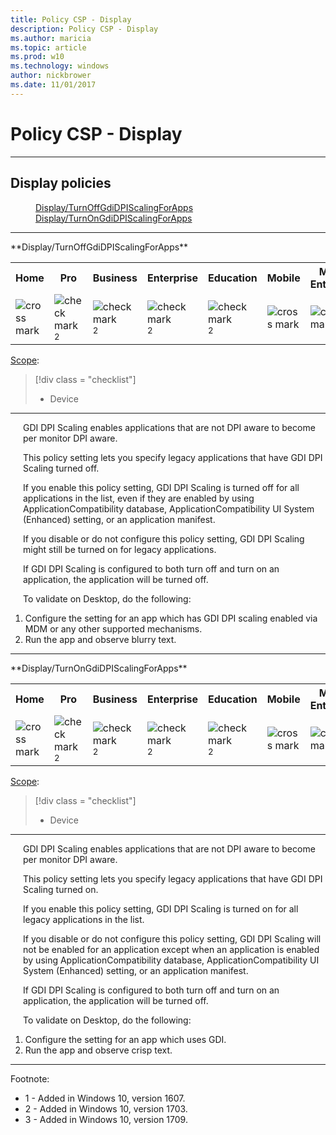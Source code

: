 ```yaml
---
title: Policy CSP - Display
description: Policy CSP - Display
ms.author: maricia
ms.topic: article
ms.prod: w10
ms.technology: windows
author: nickbrower
ms.date: 11/01/2017
---
```


# Policy CSP - Display



<hr/>

<!--StartPolicies-->
## Display policies  

<dl>
  <dd>
    <a href="#display-turnoffgdidpiscalingforapps">Display/TurnOffGdiDPIScalingForApps</a>
  </dd>
  <dd>
    <a href="#display-turnongdidpiscalingforapps">Display/TurnOnGdiDPIScalingForApps</a>
  </dd>
</dl>

<hr/>
<!--StartPolicy-->
<a href="" id="display-turnoffgdidpiscalingforapps"></a>**Display/TurnOffGdiDPIScalingForApps**  

<!--StartSKU-->
<table>
<tr>
	<th>Home</th>
	<th>Pro</th>
	<th>Business</th>
	<th>Enterprise</th>
	<th>Education</th>
	<th>Mobile</th>
	<th>Mobile Enterprise</th>
</tr>
<tr>
	<td><img src="images/crossmark.png" alt="cross mark" /></td>
	<td><img src="images/checkmark.png" alt="check mark" /><sup>2</sup></td>
	<td><img src="images/checkmark.png" alt="check mark" /><sup>2</sup></td>
	<td><img src="images/checkmark.png" alt="check mark" /><sup>2</sup></td>
	<td><img src="images/checkmark.png" alt="check mark" /><sup>2</sup></td>
	<td><img src="images/crossmark.png" alt="cross mark" /></td>
	<td><img src="images/crossmark.png" alt="cross mark" /></td>
</tr>
</table>

<!--EndSKU-->
<!--StartScope-->
[Scope](./policy-configuration-service-provider.md#policy-scope):

> [!div class = "checklist"]
> * Device

<hr/>

<!--EndScope-->
<!--StartDescription-->
<p style="margin-left: 20px">GDI DPI Scaling enables applications that are not DPI aware to become per monitor DPI aware.

<p style="margin-left: 20px">This policy setting lets you specify legacy applications that have GDI DPI Scaling turned off.

<p style="margin-left: 20px">If you enable this policy setting, GDI DPI Scaling is turned off for all applications in the list, even if they are enabled by using ApplicationCompatibility database, ApplicationCompatibility UI System (Enhanced) setting, or an application manifest.

<p style="margin-left: 20px">If you disable or do not configure this policy setting, GDI DPI Scaling might still be turned on for legacy applications.

<p style="margin-left: 20px">If GDI DPI Scaling is configured to both turn off and turn on an application, the application will be turned off.

<p style="margin-left: 20px">To validate on Desktop, do the following:

1.   Configure the setting for an app which has GDI DPI scaling enabled via MDM or any other supported mechanisms.
2.   Run the app and observe blurry text.

<!--EndDescription-->
<!--EndPolicy-->
<hr/>
<!--StartPolicy-->
<a href="" id="display-turnongdidpiscalingforapps"></a>**Display/TurnOnGdiDPIScalingForApps**  

<!--StartSKU-->
<table>
<tr>
	<th>Home</th>
	<th>Pro</th>
	<th>Business</th>
	<th>Enterprise</th>
	<th>Education</th>
	<th>Mobile</th>
	<th>Mobile Enterprise</th>
</tr>
<tr>
	<td><img src="images/crossmark.png" alt="cross mark" /></td>
	<td><img src="images/checkmark.png" alt="check mark" /><sup>2</sup></td>
	<td><img src="images/checkmark.png" alt="check mark" /><sup>2</sup></td>
	<td><img src="images/checkmark.png" alt="check mark" /><sup>2</sup></td>
	<td><img src="images/checkmark.png" alt="check mark" /><sup>2</sup></td>
	<td><img src="images/crossmark.png" alt="cross mark" /></td>
	<td><img src="images/crossmark.png" alt="cross mark" /></td>
</tr>
</table>

<!--EndSKU-->
<!--StartScope-->
[Scope](./policy-configuration-service-provider.md#policy-scope):

> [!div class = "checklist"]
> * Device

<hr/>

<!--EndScope-->
<!--StartDescription-->
<p style="margin-left: 20px">GDI DPI Scaling enables applications that are not DPI aware to become per monitor DPI aware.

<p style="margin-left: 20px">This policy setting lets you specify legacy applications that have GDI DPI Scaling turned on.

<p style="margin-left: 20px">If you enable this policy setting, GDI DPI Scaling is turned on for all legacy applications in the list.

<p style="margin-left: 20px">If you disable or do not configure this policy setting, GDI DPI Scaling will not be enabled for an application except when an application is enabled by using ApplicationCompatibility database, ApplicationCompatibility UI System (Enhanced) setting, or an application manifest.

<p style="margin-left: 20px">If GDI DPI Scaling is configured to both turn off and turn on an application, the application will be turned off.

<p style="margin-left: 20px">To validate on Desktop, do the following:

1.   Configure the setting for an app which uses GDI.
2.   Run the app and observe crisp text.

<!--EndDescription-->
<!--EndPolicy-->
<hr/>

Footnote:

-   1 - Added in Windows 10, version 1607.
-   2 - Added in Windows 10, version 1703.
-   3 - Added in Windows 10, version 1709.

<!--EndPolicies-->

